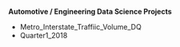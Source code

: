 __Automotive / Engineering Data Science Projects__

* Metro\_Interstate\_Traffiic\_Volume\_DQ
* Quarter1\_2018
